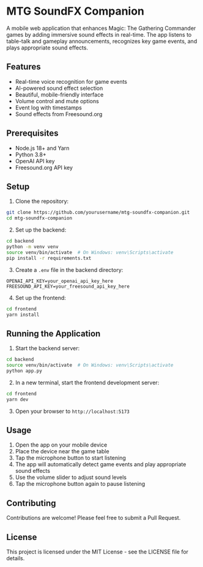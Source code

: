 # MTG SoundFX Companion

A mobile web application that enhances Magic: The Gathering Commander games by adding immersive sound effects in real-time. The app listens to table-talk and gameplay announcements, recognizes key game events, and plays appropriate sound effects.

## Features

- Real-time voice recognition for game events
- AI-powered sound effect selection
- Beautiful, mobile-friendly interface
- Volume control and mute options
- Event log with timestamps
- Sound effects from Freesound.org

## Prerequisites

- Node.js 18+ and Yarn
- Python 3.8+
- OpenAI API key
- Freesound.org API key

## Setup

1. Clone the repository:
```bash
git clone https://github.com/yourusername/mtg-soundfx-companion.git
cd mtg-soundfx-companion
```

2. Set up the backend:
```bash
cd backend
python -m venv venv
source venv/bin/activate  # On Windows: venv\Scripts\activate
pip install -r requirements.txt
```

3. Create a `.env` file in the backend directory:
```
OPENAI_API_KEY=your_openai_api_key_here
FREESOUND_API_KEY=your_freesound_api_key_here
```

4. Set up the frontend:
```bash
cd frontend
yarn install
```

## Running the Application

1. Start the backend server:
```bash
cd backend
source venv/bin/activate  # On Windows: venv\Scripts\activate
python app.py
```

2. In a new terminal, start the frontend development server:
```bash
cd frontend
yarn dev
```

3. Open your browser to `http://localhost:5173`

## Usage

1. Open the app on your mobile device
2. Place the device near the game table
3. Tap the microphone button to start listening
4. The app will automatically detect game events and play appropriate sound effects
5. Use the volume slider to adjust sound levels
6. Tap the microphone button again to pause listening

## Contributing

Contributions are welcome! Please feel free to submit a Pull Request.

## License

This project is licensed under the MIT License - see the LICENSE file for details. 